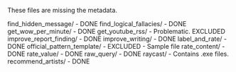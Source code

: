 These files are missing the metadata.

find_hidden_message/ - DONE
find_logical_fallacies/ - DONE
get_wow_per_minute/ - DONE
get_youtube_rss/ - Problematic. EXCLUDED
improve_report_finding/ - DONE
improve_writing/ - DONE
label_and_rate/ - DONE
official_pattern_template/ - EXCLUDED - Sample file
rate_content/ - DONE
rate_value/ - DONE
raw_query/ - DONE
raycast/ - Contains .exe files.
recommend_artists/ - DONE

